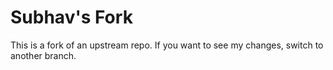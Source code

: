 # Subhav's Fork

This is a fork of an upstream repo. If you want to see my changes, switch
to another branch.
